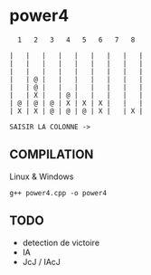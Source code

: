 # power4

```
  1   2   3   4   5   6   7   8

|   |   |   |   |   |   |   |   |
|   |   |   |   |   |   |   |   |
|   |   |   |   |   |   |   |   |
|   | @ |   |   |   |   |   |   |
|   | @ |   |   |   |   |   |   |
|   | X |   | @ |   |   |   |   |
| @ | @ | @ | X | X | X |   |   |
| X | X | @ | @ | @ | X |   | X |

SAISIR LA COLONNE ->
```

## COMPILATION
Linux & Windows
```
g++ power4.cpp -o power4
```

## TODO
- detection de victoire
- IA
- JcJ / IAcJ